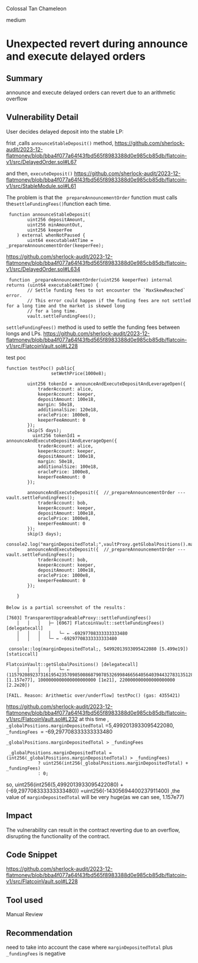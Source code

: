 Colossal Tan Chameleon

medium

# Unexpected revert during  announce and execute delayed orders

## Summary
announce and execute delayed orders can revert due to an arithmetic overflow

## Vulnerability Detail
User decides delayed deposit into the stable LP:

frist ,calls `announceStableDeposit()` method,
https://github.com/sherlock-audit/2023-12-flatmoney/blob/bba4f077a64f43fbd565f8983388d0e985cb85db/flatcoin-v1/src/DelayedOrder.sol#L67

and then, `executeDeposit()`
https://github.com/sherlock-audit/2023-12-flatmoney/blob/bba4f077a64f43fbd565f8983388d0e985cb85db/flatcoin-v1/src/StableModule.sol#L61

The problem is that the ` prepareAnnouncementOrder` function must calls the` settleFundingFees() `function each time.
```solidity
 function announceStableDeposit(
        uint256 depositAmount,
        uint256 minAmountOut,
        uint256 keeperFee
    ) external whenNotPaused {
        uint64 executableAtTime = _prepareAnnouncementOrder(keeperFee);
```
https://github.com/sherlock-audit/2023-12-flatmoney/blob/bba4f077a64f43fbd565f8983388d0e985cb85db/flatcoin-v1/src/DelayedOrder.sol#L634
```solidity
 function _prepareAnnouncementOrder(uint256 keeperFee) internal returns (uint64 executableAtTime) {
        // Settle funding fees to not encounter the `MaxSkewReached` error.
        // This error could happen if the funding fees are not settled for a long time and the market is skewed long
        // for a long time.
        vault.settleFundingFees();
```
`settleFundingFees()` method is used to  settle the funding fees between longs and LPs.
https://github.com/sherlock-audit/2023-12-flatmoney/blob/bba4f077a64f43fbd565f8983388d0e985cb85db/flatcoin-v1/src/FlatcoinVault.sol#L228




test poc

```solidity
function testPoc() public{
                 setWethPrice(1000e8);

        uint256 tokenId = announceAndExecuteDepositAndLeverageOpen({
            traderAccount: alice,
            keeperAccount: keeper,
            depositAmount: 100e18,
            margin: 50e18,
            additionalSize: 120e18,
            oraclePrice: 1000e8,
            keeperFeeAmount: 0
        });
        skip(5 days);
          uint256 tokenId1 = announceAndExecuteDepositAndLeverageOpen({
            traderAccount: alice,
            keeperAccount: keeper,
            depositAmount: 100e18,
            margin: 50e18,
            additionalSize: 100e18,
            oraclePrice: 1000e8,
            keeperFeeAmount: 0
        });
  
        announceAndExecuteDeposit({  //_prepareAnnouncementOrder ---  vault.settleFundingFees();
            traderAccount: bob,
            keeperAccount: keeper,
            depositAmount: 100e18,
            oraclePrice: 1000e8,
            keeperFeeAmount: 0
        });
        skip(3 days);
        console2.log("marginDepositedTotal;",vaultProxy.getGlobalPositions().marginDepositedTotal);
        announceAndExecuteDeposit({  //_prepareAnnouncementOrder ---  vault.settleFundingFees();
            traderAccount: bob,
            keeperAccount: keeper,
            depositAmount: 100e18,
            oraclePrice: 1000e8,
            keeperFeeAmount: 0
        });
       
    }

Below is a partial screenshot of the results：

[7603] TransparentUpgradeableProxy::settleFundingFees() 
    │   │   │   ├─ [6967] FlatcoinVault::settleFundingFees() [delegatecall]
    │   │   │   │   └─ ← -69297708333333333480
    │   │   │   └─ ← -69297708333333333480

 console::log(marginDepositedTotal;, 54992013933095422080 [5.499e19]) [staticcall]

FlatcoinVault::getGlobalPositions() [delegatecall]
    │   │   │   │   └─ ← (115792089237316195423570985008687907853269984665640564039443278313512891728536 [1.157e77], 1000000000000000000000 [1e21], 220000000000000000000 [2.2e20])

[FAIL. Reason: Arithmetic over/underflow] testPoc() (gas: 4355421)
```

https://github.com/sherlock-audit/2023-12-flatmoney/blob/bba4f077a64f43fbd565f8983388d0e985cb85db/flatcoin-v1/src/FlatcoinVault.sol#L232
at this time , `_globalPositions.marginDepositedTotal` =5,4992013933095422080,  `_fundingFees `= -69,297708333333333480

`_globalPositions.marginDepositedTotal > _fundingFees`
```solidity
 _globalPositions.marginDepositedTotal = (int256(_globalPositions.marginDepositedTotal) > _fundingFees)
            ? uint256(int256(_globalPositions.marginDepositedTotal) + _fundingFees)
            : 0;

```
so, uint256(int256(5,4992013933095422080) + (-69,297708333333333480))
=uint256(-14305694400237911400) ,the value of `marginDepositedTotal` will be very huge(as we can see, 1.157e77)




## Impact
The vulnerability can result in the contract reverting due to an overflow, disrupting the functionality of the contract.

## Code Snippet
https://github.com/sherlock-audit/2023-12-flatmoney/blob/bba4f077a64f43fbd565f8983388d0e985cb85db/flatcoin-v1/src/FlatcoinVault.sol#L228
## Tool used

Manual Review

## Recommendation
 need to take into account the case where `marginDepositedTotal` plus  `_fundingFees` is negative 
